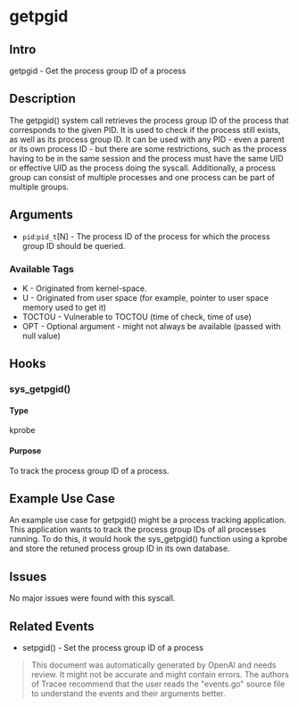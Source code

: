 
# getpgid

## Intro
getpgid - Get the process group ID of a process

## Description
The getpgid() system call retrieves the process group ID of the process that corresponds to the given PID. It is used to check if the process still exists, as well as its process group ID. It can be used with any PID - even a parent or its own process ID - but there are some restrictions, such as the process having to be in the same session and the process must have the same UID or effective UID as the process doing the syscall. Additionally, a process group can consist of multiple processes and one process can be part of multiple groups.

## Arguments
* `pid`:`pid_t`[N] - The process ID of the process for which the process group ID should be queried.

### Available Tags
* K - Originated from kernel-space.
* U - Originated from user space (for example, pointer to user space memory used to get it)
* TOCTOU - Vulnerable to TOCTOU (time of check, time of use)
* OPT - Optional argument - might not always be available (passed with null value)

## Hooks
### sys_getpgid()
#### Type
kprobe
#### Purpose
To track the process group ID of a process.

## Example Use Case
An example use case for getpgid() might be a process tracking application. This application wants to track the process group IDs of all processes running. To do this, it would hook the sys_getpgid() function using a kprobe and store the retuned process group ID in its own database.

## Issues
No major issues were found with this syscall. 

## Related Events
* setpgid() - Set the process group ID of a process

> This document was automatically generated by OpenAI and needs review. It might
> not be accurate and might contain errors. The authors of Tracee recommend that
> the user reads the "events.go" source file to understand the events and their
> arguments better.
